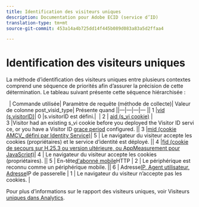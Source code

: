 ```yaml
---
title: Identification des visiteurs uniques
description: Documentation pour Adobe ECID (service d’ID)
translation-type: tm+mt
source-git-commit: 453a14a4b725dd14f445b089d083a83a5d2ffaa4

---
```



# Identification des visiteurs uniques

La méthode d’identification des visiteurs uniques entre plusieurs contextes comprend une séquence de priorités afin d’assurer la précision de cette détermination. Le tableau suivant présente cette séquence hiérarchisée :


 
| Commande utilisée| Paramètre de requête (méthode de collecte)| Valeur de colonne post_visid_type| Présente quand ||—|—|—|— || 1 |[vid (s.visitorID)](https://marketing.adobe.com/resources/help/en_US/sc/implement/visid_custom.html)| 0 |s.visitorID est défini.| 
| 2 | [aid (s_vi cookie)](https://marketing.adobe.com/resources/help/en_US/sc/implement/visid_analytics.html) | 3 |Visitor had an existing s_vi cookie before you deployed the Visitor ID service, or you have a Visitor ID [grace period](https://marketing.adobe.com/resources/help/en_US/mcvid/mcvid_grace_period.html) configured. || 3 |[mid (cookie AMCV_ défini par Identity Service)](https://marketing.adobe.com/resources/help/en_US/mcvid/)| 5 | Le navigateur du visiteur accepte les cookies (propriétaires) et le service d’identité est déployé. || 4 |[fid (cookie de secours sur H.25.3 ou version ultérieure, ou AppMeasurement pour JavaScript)](https://marketing.adobe.com/resources/help/en_US/sc/implement/visid_fallback.html)| 4 | Le navigateur du visiteur accepte les cookies (propriétaires). || 5 | En-tête[d&#39;abonné mobile](https://marketing.adobe.com/resources/help/en_US/sc/implement/visid_mobile.html)HTTP | 2 | Le périphérique est reconnu comme un périphérique mobile. || 6 | Adresse[IP, Agent utilisateur, Adresse](https://marketing.adobe.com/resources/help/en_US/sc/implement/visid_fallback.html)IP de passerelle | 1 | Le navigateur du visiteur n’accepte pas les cookies. |


Pour plus d’informations sur le rapport des visiteurs uniques, voir Visiteurs [uniques dans Analytics](https://docs.adobe.com/content/help/en/analytics/components/variables/dimensions-reports/reports-unique-visitors-v15-dsc.html).
